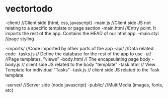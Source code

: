 # vectortodo

-client/  //Client side (html, css, javascript)
    -main.js //Client side JS not relating to a specific template or page section
    -main.html //Entry point. It imports the rest of the app. Contains the HEAD of our html app.
    -main.styl //page styling

-imports/ //Code imported by other parts of the app
    -api/  //Data related code
        -tasks.js // Define the database for the rest of the app to use
    -ui/   //Page templates, "views"
        -body.html // The encapsulating page body
        -body.js // client side JS related to the body "template"
        -task.html // View Template for individual "Tasks"
        -task.js // client side JS related to the Task template

-server/  //Server side (node javascript)
-public/ //MultiMedia (images, fonts, etc)